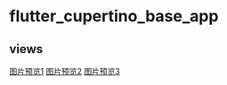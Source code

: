 # flutter_cupertino_base_app
 
## views

[图片预览1](./views_screenshots/微信图片_20201216105826.png)
[图片预览2](./views_screenshots/微信图片_20201216105841.png)
[图片预览3](./views_screenshots/微信图片_20201216105845.png)
